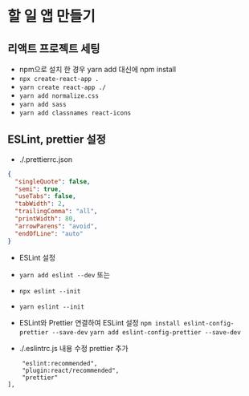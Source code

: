 # 할 일 앱 만들기

## 리액트 프로젝트 세팅

- npm으로 설치 한 경우 yarn add 대신에 npm install
- `npx create-react-app .`
- `yarn create react-app ./`
- `yarn add normalize.css`
- `yarn add sass`
- `yarn add classnames react-icons`

## ESLint, prettier 설정

- ./.prettierrc.json
```json
{
  "singleQuote": false,
  "semi": true,
  "useTabs": false,
  "tabWidth": 2,
  "trailingComma": "all",
  "printWidth": 80,
  "arrowParens": "avoid",
  "endOfLine": "auto"
}
```

- ESLint 설정
- `yarn add eslint --dev` 또는
- `npx eslint --init`
- `yarn eslint --init`

- ESLint와 Prettier 연결하여 ESLint 설정
 `npm install eslint-config-prettier --save-dev`
 `yarn add eslint-config-prettier --save-dev`

 - ./.eslintrc.js 내용 수정 prettier 추가
```extends: [
    "eslint:recommended",
    "plugin:react/recommended",
    "prettier"
],
```
